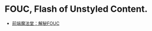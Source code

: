FOUC, Flash of Unstyled Content.
========

- [前端魔法堂：解秘FOUC](https://www.cnblogs.com/fsjohnhuang/p/6739064.html)
